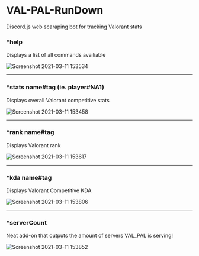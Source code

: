 # VAL-PAL-RunDown

Discord.js web scaraping bot for tracking Valorant stats

### *help
Displays a list of all commands availiable 

![Screenshot 2021-03-11 153534](https://user-images.githubusercontent.com/76600155/110869876-33b72f00-8280-11eb-95c2-745c7e499366.png)

---

### *stats name#tag (ie. player#NA1)
Displays overall Valorant competitive stats

![Screenshot 2021-03-11 153458](https://user-images.githubusercontent.com/76600155/110869786-ffdc0980-827f-11eb-81e2-cf568727c84d.png)

---

### *rank name#tag
Displays Valorant rank

![Screenshot 2021-03-11 153617](https://user-images.githubusercontent.com/76600155/110869935-51849400-8280-11eb-938b-15a75eab6c3c.png)

---

### *kda name#tag
Displays Valorant Competitive KDA

![Screenshot 2021-03-11 153806](https://user-images.githubusercontent.com/76600155/110870695-d58b4b80-8281-11eb-81aa-e1b52c61a968.png)

---

### *serverCount
Neat add-on that outputs the amount of servers VAL_PAL is serving! 

![Screenshot 2021-03-11 153852](https://user-images.githubusercontent.com/76600155/110869984-6fea8f80-8280-11eb-9a2c-8bcc3cbb1356.png)
